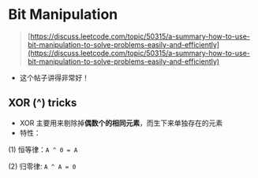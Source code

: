 # Bit Manipulation

> [https://discuss.leetcode.com/topic/50315/a-summary-how-to-use-bit-manipulation-to-solve-problems-easily-and-efficiently](https://discuss.leetcode.com/topic/50315/a-summary-how-to-use-bit-manipulation-to-solve-problems-easily-and-efficiently)

* 这个帖子讲得非常好！

## XOR \(^\) tricks

* XOR 主要用来剔除掉**偶数个的相同元素**，而生下来单独存在的元素
* 特性： 

\(1\) 恒等律：`A ^ 0 = A`

\(2\) 归零律:  `A ^ A = 0`

